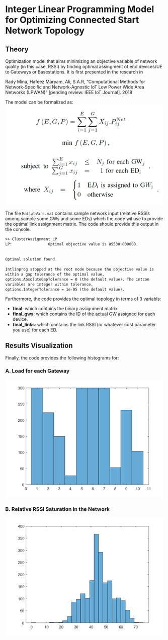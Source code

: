 # Integer Linear Programming Model for Optimizing  Connected Start Network Topology 

## Theory 
Optimization model that aims minimizing an objective variable of network quality (in this case, RSSI) by finding optimal assingment of end devices/UE to Gateways or Basestations. It is first presented in the research in 

Rady Mina, Hafeez Maryam, Ali, S.A.R, “Computational Methods for Network-Specific and Network-Agnostic IoT Low Power Wide Area Networks (LPWAN)” [pending review: IEEE IoT Journal]. 2018 

The model can be formalized as:
![alt text](Model.PNG)

The file `MatlabVars.mat` contains sample network input (relative RSSIs among sample some GWs and some EDs) which the code wil use to provide the optimal link assignment matrix. The code should provide this output in the console:
```
>> ClusterAssignment_LP
LP:                Optimal objective value is 89530.000000.                                         


Optimal solution found.

Intlinprog stopped at the root node because the objective value is within a gap tolerance of the optimal value,
options.AbsoluteGapTolerance = 0 (the default value). The intcon variables are integer within tolerance,
options.IntegerTolerance = 1e-05 (the default value).
```

Furthermore, the code provides the optimal topology in terms of 3 variabls:
+ **final**: which contains the binary assignment matrix
+ **final_gws**: which contains the ID of the actual GW assigned for each device.
+ **final_links**: which contains the link RSSI (or whatever cost parameter you use) for each ED. 

## Results Visualization
Finally, the code provides the following histograms for:

### A. Load for each Gateway
![alt text](GWHistogram.png)

### B. Relative RSSI Saturation in the Network
![alt text](RelativeRSSIHistogram.png)
